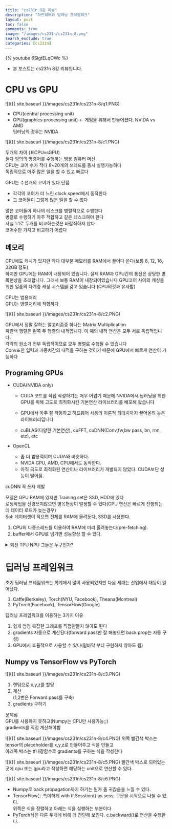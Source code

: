 ```yaml
---
title: "cs231n 8강 리뷰"
description: "하드웨어와 딥러닝 프레임워크"
layout: post
toc: false
comments: true
image: "/images/cs231n/cs231n-8.png"
search_exclude: true
categories: [cs231n]
---
```


{% youtube 6SlgtELqOWc %}

- 본 포스트는 cs231n 8강 리뷰입니다.

# CPU vs GPU

![]({{ site.baseurl }}/images/cs231n/cs231n-8/q1.PNG)

- CPU(central processing unit)
- GPU(graphics processing unit) <- 게임을 위해서 만들어졌다.
  NVIDA vs AMD  
  딥러닝의 경우는 NVIDA

![]({{ site.baseurl }}/images/cs231n/cs231n-8/c1.PNG)

두개의 차이 (표CPUvsGPU)  
둘다 임의의 명령어를 수행하는 범용 컴퓨터 머신  
CPU는 코어 수가 적다 8~20개의 쓰레드를 동시 실행가능하다  
독립적으로 아주 많은 일을 할 수 있고 빠르다

GPU는 수천개의 코어가 있다
단점

- 각각의 코어가 더 느린 clock speed에서 동작한다
- 그 코어들이 그렇게 많은 일을 할 수 없다

많은 코어들이 하나의 테스크를 병렬적으로 수행한다  
병렬로 수행하기 아주 적합하고 같은 테스크여야 한다  
사실 1:1로 두개를 비교하는것은 바람직하지 않다  
코어수만 가지고 비교하기 어렵다

## 메모리

CPU에도 캐시가 있지만 작다 대부분 메모리를 RAM에서 끌어다 쓴다(보통 8, 12, 16, 32GB 정도)  
하지만 GPU에는 RAM이 내장되어 있습니다. 실제 RAM과 GPU간의 통신은 상당한 병목현상을 초래합니다. 그래서 보통 RAM이 내장되어있습니다
GPU코어 사이의 캐싱을 위한 일종의 다계층 캐싱 시스템을 갖고 있습니다.(CPU의것과 유사함)

CPU는 범용처리  
GPU는 병렬처리에 적합하다

![]({{ site.baseurl }}/images/cs231n/cs231n-8/c2.PNG)

GPU에서 정말 잘하는 알고리즘중 하나는 Matrix Multiplication  
파란색 행렬은 왼쪽 두 행렬의 내적입니다. 이 때의 내적 연산은 모두 서로 독립적입니다.  
각각의 원소가 전부 독립적이므로 모두 병렬로 수행될 수 있습니다  
Conv또한 입력과 가중치간의 내적을 구하는 것이기 때문에 GPU에서 빠르게 연산이 가능하다

## Programing GPUs

- CUDA(NVIDA only)

  - CUDA 코드를 직접 작성하기는 매우 어렵기 때문에 NVIDA에서 딥러닝을 위한 GPU를 위해 고도로 최적화시킨 기본연산 라이브러리를 배포해 왔습니다
  - GPU에서 아주 잘 작동하고 하드웨어 사용의 이론적 최대치까지 끌어올려 놓은 라이브러리입니다

  - cuBLAS(다양한 기본연산), cuFFT, cuDNN(Conv,fw,bw pass, bn, rnn, etc), etc

- OpenCL
  - 좀 더 범용적이며 CUDA와 비슷하다.
  - NVIDA GPU, AMD, CPU에서도 동작한다.
  - 아직 극도로 최적화된 연산이나 라이브러리가 개발되지 않았다. CUDA보단 성능이 떨어짐.

cuDNN 꼭 쓰자 제발

모델은 GPU RAM에 있지만 Training set은 SSD, HDD에 있다  
로딩작업을 신경쓰지않으면 병목현상이 발생할 수 있다(GPU 연산은 빠르게 진행되는데 데이터 로드가 늦는경우)  
Sol: 데이터셋이 작으면 전체를 RAM에 올려둔다, SSD를 사용한다.

1. CPU의 다중스레드를 이용하여 RAM에 미리 올려놓는다(pre-fetching).
2. buffer에서 GPU로 넘기면 성능향상 할 수 있다.

<details>
<summary>외전 TPU NPU 그들은 누구인가?</summary>
<div markdown="1">

1. CPU(Centralized Processing Unit)  
   폰 노이만 아키텍쳐라고도 불리며 맨하탄 프로젝트 당시 제안되었던 전자계산기의 기본 구조를 따라 발전했다.

2. GPU(Graphic Processing Unit)  
   초기에는 그래픽 처리에 필요한 대용량 연산을 위한 Co-processor형태로 출발  
   CPU는 순차처리 방식이기 때문에 많은 연산을 한꺼번에 할 수가 없고 느리다.  
   ex)가령 FPS게임을 할려면 픽셀 렌더링도 해야하고 텍스쳐 연사도해야하고 엄청 많은 연산을 하게 되는데 이것들을 CPU로 하면 얼마나 느릴까 GPU가 없는 컴퓨터로 게임을 하면서 얼마나 답답했는지 느껴보시면 GPU가 얼마나 좋은 친구인가 알 수 있습니다.

3. TPU(Tensor Processing Unit), NPU(Neural Processing Unit)
   NPU는 GPU에 신경망에서 처리해야 하는 곱셈 연산을 나눠서 시키는 불편함과 리소스 cost를 줄이고 Neural Network Processing에 특화된 칩셋을 말합니다.

TPU는 구글에서 제작한 NPU의 이름입니다. TPU가 탑재된 Coral 시스템도 NVIDA또는 NPU와 하는일이 크게 다르지 않으며 Tensorflow lite가 조금 더 잘 호환된다는 등 제작사의 요구사항이 반영되어 있는 NPU라는건데.. 결국 구글이 Tensorflow를 갖고 있으니 특화된 서비스를 내놓은 것 같은 느낌
출처:https://voidint.com/2020/10/14/cpu-gpu-tpu-npu/

</div>
</details>

# 딥러닝 프레임워크

초기 딥러닝 프레임워크는 학계에서 많이 사용되었지만 다음 세대는 산업에서 태동이 일어났다.

1. Caffe(Berkeley), Torch(NYU, Facebook), Theana(Montreal)
2. PyTorch(Facebook), TensorFlow(Google)

딥러닝 프레임워크를 이용하는 3가지 이유

1. 쉽게 엄청 복잡한 그래프를 직접만들지 않아도 된다
2. gradients 자동으로 계산된다(forward pass만 잘 해놓으면 back prop는 자동 구성)
3. GPU에서 효율적으로 사용할 수 있다(밑바닥 부터 구현하지 않아도 됨)

## Numpy vs TensorFlow vs PyTorch

![]({{ site.baseurl }}/images/cs231n/cs231n-8/c3.PNG)

1. 랜덤으로 x,y,z를 할당
2. 계산  
   (1,2번은 Forward pass를 구축)
3. gradients 구하기

문제점  
GPU를 사용하지 못하고(Numpy는 CPU만 사용가능;;)  
gradients를 직접 계산해야함

![]({{ site.baseurl }}/images/cs231n/cs231n-8/c4.PNG)
위쪽 빨간색 박스는 tensor의 placeholder를 x,y,z로 만들어주고 식을 만들고  
아래쪽 박스는 tf내장함수로 gradients를 구하는 식을 작성한다

![]({{ site.baseurl }}/images/cs231n/cs231n-8/c5.PNG)
빨간색 박스로 되어있는 곳에 cpu 또는 gpu라고 작성하면 해당하는 unit으로 연산할 수 있다.

![]({{ site.baseurl }}/images/cs231n/cs231n-8/c6.PNG)

- Numpy로 back propagation까지 하기는 뭔가 좀 귀찮음을 느낄 수 있다.
- TensorFlow는 특이하게 with tf.Sesstion() as sess: 구문을 시작으로 나뉠 수 있다.  
  위쪽은 식을 정렬하고 아래는 식을 실행하는 부분이다
- PyTorch식은 다른 두개에 비해 더 간단해 보인다. c.backward()로 연산을 수행한다.
